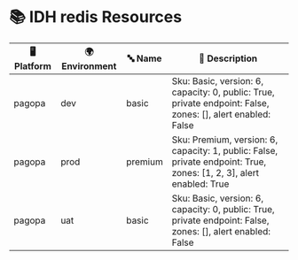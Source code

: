 # 📚 IDH redis Resources

| 🖥️ Platform | 🌍 Environment | 🔤 Name | 📝 Description |
|-------------|---------------|---------|----------------|
| pagopa | dev |  basic | Sku: Basic, version: 6, capacity: 0, public: True, private endpoint: False, zones: [], alert enabled: False |
| pagopa | prod |  premium | Sku: Premium, version: 6, capacity: 1, public: False, private endpoint: True, zones: [1, 2, 3], alert enabled: True |
| pagopa | uat |  basic | Sku: Basic, version: 6, capacity: 0, public: True, private endpoint: False, zones: [], alert enabled: False |
